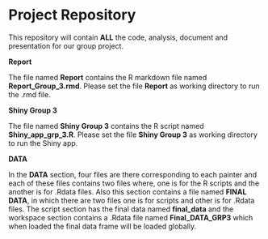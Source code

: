# Project Repository

This repository will contain **ALL** the code, analysis, document and presentation for our group project.

**Report**

The file named **Report** contains the R markdown file named **Report_Group_3.rmd**. Please set the file **Report** as working directory to run the .rmd file.

**Shiny Group 3**

The file named **Shiny Group 3** contains the R script named **Shiny_app_grp_3.R**. Please set the file **Shiny Group 3** as working directory to run the Shiny app.



**DATA**

In the **DATA** section, four files are there corresponding to each painter and each of these files contains two files where, one is for the R scripts and the another is for .Rdata files.
Also this section contains a file named **FINAL DATA**, in which there are two files one is for scripts and other is for .Rdata files. The script section has the final data named **final_data** and the workspace section contains a .Rdata file named **Final_DATA_GRP3** which when loaded the final data frame will be loaded globally. 
